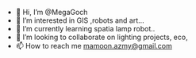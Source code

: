 - 👋 Hi, I’m @MegaGoch
- 👀 I’m interested in GIS ,robots and art...
- 🌱 I’m currently learning spatia lamp robot..
- 💞️ I’m looking to collaborate on lighting projects, eco,
- 📫 How to reach me mamoon.azmy@gmail.com

<!Lombi , Limbi , Limboooo...... someinthing makes your life better 
--->
